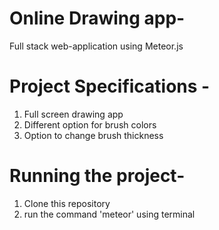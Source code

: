 # Online Drawing app-

Full stack web-application using Meteor.js



# Project Specifications - 

1) Full screen drawing app
2) Different option for brush colors
3) Option to change brush thickness


# Running the project-

1) Clone this repository
2) run the command 'meteor' using terminal

